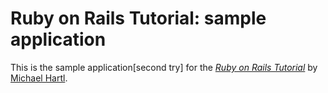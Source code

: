 # Ruby on Rails Tutorial: sample application
This is the sample application[second try] for
the [*Ruby on Rails Tutorial*](http://railstutorial.org/)
by [Michael Hartl](http://michaelhartl.com/).
